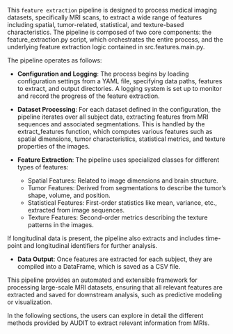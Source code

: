 [//]: # (::: src.feature_extraction)


This `feature extraction` pipeline is designed to process medical imaging datasets, specifically MRI scans, to extract a 
wide range of features including spatial, tumor-related, statistical, and texture-based characteristics. The pipeline 
is composed of two core components: the feature_extraction.py script, which orchestrates the entire process, and the 
underlying feature extraction logic contained in src.features.main.py.

The pipeline operates as follows:

- **Configuration and Logging**: The process begins by loading configuration settings from a YAML file, specifying data 
paths, features to extract, and output directories. A logging system is set up to monitor and record the progress of 
the feature extraction.

- **Dataset Processing**: For each dataset defined in the configuration, the pipeline iterates over all subject data, 
extracting features from MRI sequences and associated segmentations. This is handled by the extract_features function,
which computes various features such as spatial dimensions, tumor characteristics, statistical metrics, and texture 
properties of the images.

- **Feature Extraction**: The pipeline uses specialized classes for different types of features:

    - Spatial Features: Related to image dimensions and brain structure.
    - Tumor Features: Derived from segmentations to describe the tumor’s shape, volume, and position.
    - Statistical Features: First-order statistics like mean, variance, etc., extracted from image sequences.
    - Texture Features: Second-order metrics describing the texture patterns in the images.

If longitudinal data is present, the pipeline also extracts and includes time-point and longitudinal 
identifiers for further analysis.

- **Data Output**: Once features are extracted for each subject, they are compiled into a DataFrame, which is saved as 
a CSV file. 

This pipeline provides an automated and extensible framework for processing large-scale MRI datasets, ensuring that 
all relevant features are extracted and saved for downstream analysis, such as predictive modeling or visualization.

In the following sections, the users can explore in detail the different methods provided by AUDIT to extract relevant 
information from MRIs.
